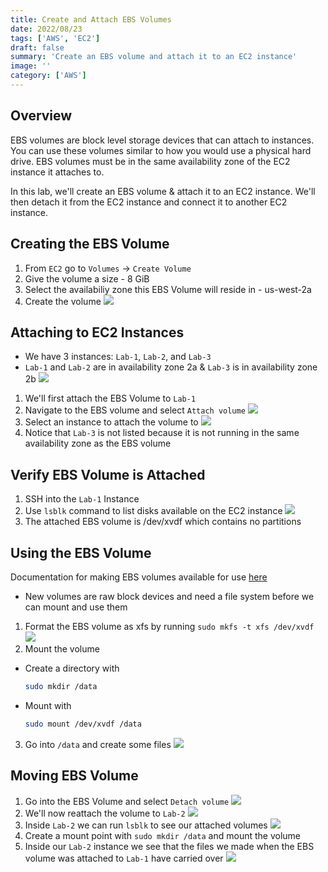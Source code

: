 ```yaml
---
title: Create and Attach EBS Volumes
date: 2022/08/23
tags: ['AWS', 'EC2']
draft: false
summary: 'Create an EBS volume and attach it to an EC2 instance'
image: ''
category: ['AWS']
---
```


## Overview

EBS volumes are block level storage devices that can attach to instances. You can use these volumes similar to how you would use a physical hard drive.
EBS volumes must be in the same availability zone of the EC2 instance it attaches to.

In this lab, we'll create an EBS volume & attach it to an EC2 instance. We'll then detach it from the EC2 instance and connect it to another EC2 instance.

## Creating the EBS Volume

1. From `EC2` go to `Volumes` -> `Create Volume`
2. Give the volume a size - 8 GiB
3. Select the availabiliy zone this EBS Volume will reside in - us-west-2a
4. Create the volume
   ![](https://bui.blob.core.windows.net/labs/Lab_2022_08_23_22_24.webp)

## Attaching to EC2 Instances

- We have 3 instances: `Lab-1`, `Lab-2`, and `Lab-3`
- `Lab-1` and `Lab-2` are in availability zone 2a & `Lab-3` is in availability zone 2b
  ![](https://bui.blob.core.windows.net/labs/Lab_2022_08_23_33_48.webp)

1. We'll first attach the EBS Volume to `Lab-1`
2. Navigate to the EBS volume and select `Attach volume`
   ![](https://bui.blob.core.windows.net/labs/Lab_2022_08_23_37_08.webp)
3. Select an instance to attach the volume to
   ![](https://bui.blob.core.windows.net/labs/Lab_2022_08_23_38_07.webp)
4. Notice that `Lab-3` is not listed because it is not running in the same availability zone as the EBS volume

## Verify EBS Volume is Attached

1. SSH into the `Lab-1` Instance
2. Use `lsblk` command to list disks available on the EC2 instance
   ![](https://bui.blob.core.windows.net/labs/Lab_2022_08_23_13_44.webp)
3. The attached EBS volume is /dev/xvdf which contains no partitions

## Using the EBS Volume

Documentation for making EBS volumes available for use [here](https://docs.aws.amazon.com/AWSEC2/latest/UserGuide/ebs-using-volumes.html)

- New volumes are raw block devices and need a file system before we can mount and use them

1. Format the EBS volume as xfs by running `sudo mkfs -t xfs /dev/xvdf`
   ![](https://bui.blob.core.windows.net/labs/Lab_2022_08_23_18_15.webp)
2. Mount the volume

- Create a directory with
  ```bash
  sudo mkdir /data
  ```
- Mount with
  ```bash
  sudo mount /dev/xvdf /data
  ```

3. Go into `/data` and create some files
   ![](https://bui.blob.core.windows.net/labs/Lab_2022_08_23_25_26.webp)

## Moving EBS Volume

1. Go into the EBS Volume and select `Detach volume`
   ![](https://bui.blob.core.windows.net/labs/Lab_2022_08_23_28_11.webp)
2. We'll now reattach the volume to `Lab-2`
   ![](https://bui.blob.core.windows.net/labs/Lab_2022_08_23_29_05.webp)
3. Inside `Lab-2` we can run `lsblk` to see our attached volumes
   ![](https://bui.blob.core.windows.net/labs/Lab_2022_08_23_31_23.webp)
4. Create a mount point with `sudo mkdir /data` and mount the volume
5. Inside our `Lab-2` instance we see that the files we made when the EBS volume was attached to `Lab-1` have carried over
   ![](https://bui.blob.core.windows.net/labs/Lab_2022_08_23_32_15.webp)

